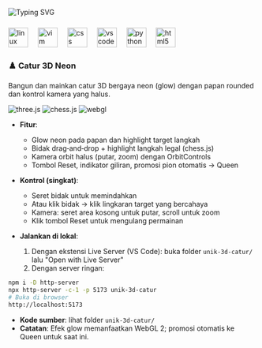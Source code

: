 <p align="left">
  <img src="https://readme-typing-svg.demolab.com?font=Fira+Code&size=22&pause=1200&color=14F195&width=550&lines=Selamat+Datang+di+GitHub+saya!;Calon+developer+yang+lagi+belajar;Python+%7C+CSS+%7C+HTML" alt="Typing SVG" />
</p>

###

<div align="left">
  <img src="https://cdn.jsdelivr.net/gh/devicons/devicon/icons/linux/linux-original.svg" height="40" alt="linux logo"  />
  <img width="12" />
  <img src="https://cdn.jsdelivr.net/gh/devicons/devicon/icons/vim/vim-original.svg" height="40" alt="vim logo"  />
  <img width="12" />
  <img src="https://cdn.jsdelivr.net/gh/devicons/devicon/icons/css3/css3-original.svg" height="40" alt="css logo"  />
  <img width="12" />
  <img src="https://cdn.jsdelivr.net/gh/devicons/devicon/icons/vscode/vscode-original.svg" height="40" alt="vscode logo"  />
  <img width="12" />
  <img src="https://cdn.jsdelivr.net/gh/devicons/devicon/icons/python/python-original.svg" height="40" alt="python logo"  />
  <img width="12" />
  <img src="https://cdn.jsdelivr.net/gh/devicons/devicon/icons/html5/html5-original.svg" height="40" alt="html5 logo"  />
</div>

###

<div align="center">
</div>

###

### ♟️ Catur 3D Neon

Bangun dan mainkan catur 3D bergaya neon (glow) dengan papan rounded dan kontrol kamera yang halus.

![three.js](https://img.shields.io/badge/three.js-0.161-0ff?style=for-the-badge&logo=three.js&logoColor=white&labelColor=111)
![chess.js](https://img.shields.io/badge/chess.js-1.0.0-ff00ff?style=for-the-badge&logo=javascript&logoColor=white&labelColor=111)
![webgl](https://img.shields.io/badge/WebGL-2.0-00ffaa?style=for-the-badge&logo=webgl&logoColor=white&labelColor=111)

- **Fitur**:
  - Glow neon pada papan dan highlight target langkah
  - Bidak drag‑and‑drop + highlight langkah legal (chess.js)
  - Kamera orbit halus (putar, zoom) dengan OrbitControls
  - Tombol Reset, indikator giliran, promosi pion otomatis → Queen

- **Kontrol (singkat)**:
  - Seret bidak untuk memindahkan
  - Atau klik bidak → klik lingkaran target yang bercahaya
  - Kamera: seret area kosong untuk putar, scroll untuk zoom
  - Klik tombol Reset untuk mengulang permainan

- **Jalankan di lokal**:
  1) Dengan ekstensi Live Server (VS Code): buka folder `unik-3d-catur/` lalu "Open with Live Server"
  2) Dengan server ringan:

```bash
npm i -D http-server
npx http-server -c-1 -p 5173 unik-3d-catur
# Buka di browser
http://localhost:5173
```

- **Kode sumber**: lihat folder `unik-3d-catur/`
- **Catatan**: Efek glow memanfaatkan WebGL 2; promosi otomatis ke Queen untuk saat ini.
